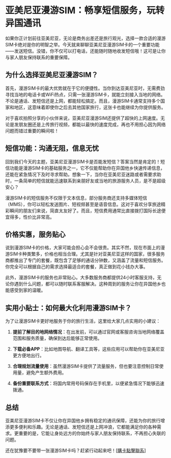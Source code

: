 # 亚美尼亚漫游SIM：畅享短信服务，玩转异国通讯

如果你正计划前往亚美尼亚，无论是商务出差还是旅行观光，选择一款合适的漫游SIM卡绝对是你的明智之举。今天就来聊聊亚美尼亚漫游SIM卡的一个重要功能——发送短信。没错，你不仅可以打电话，还能随时随地收发短信哦！这可是让你与家人朋友保持联系的重要保障。

## 为什么选择亚美尼亚漫游SIM？

首先，漫游SIM卡的最大优势就在于它的便捷性。当你到达亚美尼亚时，无需费劲寻找当地的电话卡或WiFi热点，只需一张漫游SIM卡，就能立刻接入当地的网络。不论是通话、发短信还是上网，都能轻松搞定。而且，漫游SIM卡通常支持多个国家和地区，这意味着即使你之后去其他国家旅行，这张卡也能继续为你提供服务。

对于喜欢拍照分享的小伙伴来说，亚美尼亚漫游SIM还提供了超快的上网速度。无论是发朋友圈还是上传旅行视频，都能以最快的速度完成，再也不用担心因为网络问题而错过重要的瞬间啦！

## 短信功能：沟通无阻，信息无忧

回到我们今天的主题，亚美尼亚漫游SIM卡是否能发短信？答案当然是肯定的！短信功能是漫游SIM卡的基础服务之一，它不仅能帮助你在异国他乡快速传递信息，还能在紧急情况下及时寻求帮助。想象一下，当你在亚美尼亚迷路或者需要求助时，一条简单的短信就能迅速联系到亲朋好友或当地的旅游服务人员，是不是超级安心？

漫游SIM卡的短信服务不仅限于文本信息，部分服务商还支持多媒体短信（MMS），你可以轻松发送图片、短视频甚至是语音信息。这对于喜欢分享旅途精彩瞬间的朋友们来说，简直太友好了。而且，短信费用通常比直接拨打国际长途便宜得多，性价比非常高。

## 价格实惠，服务贴心

说到漫游SIM卡的价格，大家可能会担心会不会很贵。其实不然，现在市面上的漫游SIM卡种类繁多，价格也相当合理。尤其是针对亚美尼亚这样的国家，很多服务商都推出了专门的套餐，既包含了足够的通话分钟数，又涵盖了流量和短信服务。你完全可以根据自己的需求选择最适合的套餐，真正做到花小钱办大事。

此外，漫游SIM卡的服务也非常贴心。大多数服务商都提供24小时客服支持，无论你遇到什么问题，都可以随时联系客服解决。这种周到的服务让你在异国他乡也能感受到家的温暖。

## 实用小贴士：如何最大化利用漫游SIM卡？

为了让漫游SIM卡更好地服务于你的旅行生活，这里给大家几点实用的小建议：

1. **提前了解目的地网络情况**：在出发前，可以通过官网或客服咨询当地网络覆盖范围和服务质量，确保到达后能够正常使用。
   
2. **下载必备APP**：比如地图导航、翻译工具等，这些应用可以帮助你在亚美尼亚更方便地出行。

3. **合理规划流量使用**：虽然漫游SIM卡提供了流量服务，但也要注意控制日常使用量，避免产生额外费用。

4. **备份重要联系方式**：将国内常用号码保存在手机里，以便紧急情况下能够迅速拨通。

## 总结

亚美尼亚漫游SIM卡不仅让你在异国他乡拥有稳定的通讯保障，还能为你的旅行增添更多便利和乐趣。无论是通话、发短信还是上网冲浪，它都能满足你的各种需求。更重要的是，它能让身处远方的你始终与家人朋友保持联系，不再担心失联的问题。

还在犹豫要不要带一张漫游SIM卡吗？赶紧行动起来吧！[[購卡點擊聯系](https://t.me/s/esim1088)]